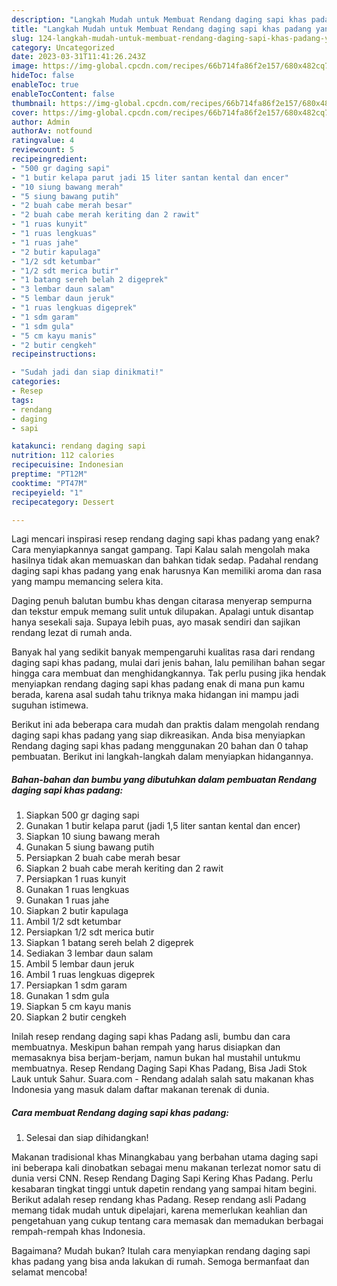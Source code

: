 ```yaml
---
description: "Langkah Mudah untuk Membuat Rendang daging sapi khas padang yang Lezat Sekali "
title: "Langkah Mudah untuk Membuat Rendang daging sapi khas padang yang Lezat Sekali "
slug: 124-langkah-mudah-untuk-membuat-rendang-daging-sapi-khas-padang-yang-lezat-sekali
category: Uncategorized
date: 2023-03-31T11:41:26.243Z
image: https://img-global.cpcdn.com/recipes/66b714fa86f2e157/680x482cq70/rendang-daging-sapi-khas-padang-foto-resep-utama.jpg
hideToc: false
enableToc: true
enableTocContent: false
thumbnail: https://img-global.cpcdn.com/recipes/66b714fa86f2e157/680x482cq70/rendang-daging-sapi-khas-padang-foto-resep-utama.jpg
cover: https://img-global.cpcdn.com/recipes/66b714fa86f2e157/680x482cq70/rendang-daging-sapi-khas-padang-foto-resep-utama.jpg
author: Admin
authorAv: notfound
ratingvalue: 4
reviewcount: 5
recipeingredient:
- "500 gr daging sapi"
- "1 butir kelapa parut jadi 15 liter santan kental dan encer"
- "10 siung bawang merah"
- "5 siung bawang putih"
- "2 buah cabe merah besar"
- "2 buah cabe merah keriting dan 2 rawit"
- "1 ruas kunyit"
- "1 ruas lengkuas"
- "1 ruas jahe"
- "2 butir kapulaga"
- "1/2 sdt ketumbar"
- "1/2 sdt merica butir"
- "1 batang sereh belah 2 digeprek"
- "3 lembar daun salam"
- "5 lembar daun jeruk"
- "1 ruas lengkuas digeprek"
- "1 sdm garam"
- "1 sdm gula"
- "5 cm kayu manis"
- "2 butir cengkeh"
recipeinstructions:

- "Sudah jadi dan siap dinikmati!"
categories:
- Resep
tags:
- rendang
- daging
- sapi

katakunci: rendang daging sapi 
nutrition: 112 calories
recipecuisine: Indonesian
preptime: "PT12M"
cooktime: "PT47M"
recipeyield: "1"
recipecategory: Dessert

---
```



Lagi mencari inspirasi resep rendang daging sapi khas padang yang enak? Cara menyiapkannya sangat gampang. Tapi Kalau salah mengolah maka hasilnya tidak akan memuaskan dan bahkan tidak sedap. Padahal rendang daging sapi khas padang yang enak harusnya Kan memiliki aroma dan rasa yang mampu memancing selera kita.


Daging penuh balutan bumbu khas dengan citarasa menyerap sempurna dan tekstur empuk memang sulit untuk dilupakan. Apalagi untuk disantap hanya sesekali saja. Supaya lebih puas, ayo masak sendiri dan sajikan rendang lezat di rumah anda.

Banyak hal yang sedikit banyak mempengaruhi kualitas rasa dari rendang daging sapi khas padang, mulai dari jenis bahan, lalu pemilihan bahan segar hingga cara membuat dan menghidangkannya. Tak perlu pusing jika hendak menyiapkan rendang daging sapi khas padang enak di mana pun kamu berada, karena asal sudah tahu triknya maka hidangan ini mampu jadi suguhan istimewa.


Berikut ini ada beberapa cara mudah dan praktis dalam mengolah rendang daging sapi khas padang yang siap dikreasikan. Anda bisa menyiapkan Rendang daging sapi khas padang menggunakan 20 bahan dan 0 tahap pembuatan. Berikut ini langkah-langkah dalam menyiapkan hidangannya.

<!--inarticleads1-->

##### Bahan-bahan dan bumbu yang dibutuhkan dalam pembuatan Rendang daging sapi khas padang:

1. Siapkan 500 gr daging sapi
1. Gunakan 1 butir kelapa parut (jadi 1,5 liter santan kental dan encer)
1. Siapkan 10 siung bawang merah
1. Gunakan 5 siung bawang putih
1. Persiapkan 2 buah cabe merah besar
1. Siapkan 2 buah cabe merah keriting dan 2 rawit
1. Persiapkan 1 ruas kunyit
1. Gunakan 1 ruas lengkuas
1. Gunakan 1 ruas jahe
1. Siapkan 2 butir kapulaga
1. Ambil 1/2 sdt ketumbar
1. Persiapkan 1/2 sdt merica butir
1. Siapkan 1 batang sereh belah 2 digeprek
1. Sediakan 3 lembar daun salam
1. Ambil 5 lembar daun jeruk
1. Ambil 1 ruas lengkuas digeprek
1. Persiapkan 1 sdm garam
1. Gunakan 1 sdm gula
1. Siapkan 5 cm kayu manis
1. Siapkan 2 butir cengkeh


Inilah resep rendang daging sapi khas Padang asli, bumbu dan cara membuatnya. Meskipun bahan rempah yang harus disiapkan dan memasaknya bisa berjam-berjam, namun bukan hal mustahil untukmu membuatnya. Resep Rendang Daging Sapi Khas Padang, Bisa Jadi Stok Lauk untuk Sahur. Suara.com - Rendang adalah salah satu makanan khas Indonesia yang masuk dalam daftar makanan terenak di dunia. 

<!--inarticleads2-->

##### Cara membuat Rendang daging sapi khas padang:


1. Selesai dan siap dihidangkan!

Makanan tradisional khas Minangkabau yang berbahan utama daging sapi ini beberapa kali dinobatkan sebagai menu makanan terlezat nomor satu di dunia versi CNN. Resep Rendang Daging Sapi Kering Khas Padang. Perlu kesabaran tingkat tinggi untuk dapetin rendang yang sampai hitam begini. Berikut adalah resep rendang khas Padang. Resep rendang asli Padang memang tidak mudah untuk dipelajari, karena memerlukan keahlian dan pengetahuan yang cukup tentang cara memasak dan memadukan berbagai rempah-rempah khas Indonesia. 

Bagaimana? Mudah bukan? Itulah cara menyiapkan rendang daging sapi khas padang yang bisa anda lakukan di rumah. Semoga bermanfaat dan selamat mencoba!
